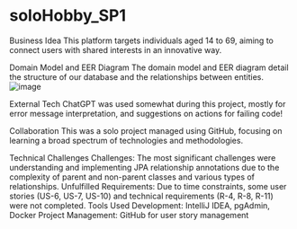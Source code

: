# soloHobby_SP1
Business Idea
This platform targets individuals aged 14 to 69, aiming to connect users with shared interests in an innovative way.

Domain Model and EER Diagram
The domain model and EER diagram detail the structure of our database and the relationships between entities. 
![image](https://github.com/solo-king100/soloHobby_SP1/assets/124911289/5b4854e6-7fb8-42f4-85d5-968a546eecac)

External Tech
ChatGPT was used somewhat during this project, mostly for error message interpretation, and suggestions on actions for failing code!

Collaboration
This was a solo project managed using GitHub, focusing on learning a broad spectrum of technologies and methodologies.

Technical Challenges
Challenges: The most significant challenges were understanding and implementing JPA relationship annotations due to the complexity of parent and non-parent classes and various types of relationships.
Unfulfilled Requirements: Due to time constraints, some user stories (US-6, US-7, US-10) and technical requirements (R-4, R-8, R-11) were not completed.
Tools Used
Development: IntelliJ IDEA, pgAdmin, Docker
Project Management: GitHub for user story management
